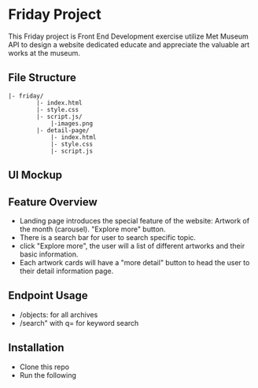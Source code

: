 # Friday Project

This Friday project is Front End Development exercise utilize Met Museum API to design a website dedicated educate and appreciate the valuable art works at the museum.

## File Structure

```
|- friday/
        |- index.html
        |- style.css
        |- script.js/
            |-images.png
        |- detail-page/
            |- index.html
            |- style.css
            |- script.js
```

## UI Mockup

## Feature Overview

- Landing page introduces the special feature of the website: Artwork of the month (carousel). "Explore more" button.
- There is a search bar for user to search specific topic.
- click "Explore more", the user will a list of different artworks and their basic information.
- Each artwork cards will have a "more detail" button to head the user to their detail information page.

## Endpoint Usage

- /objects: for all archives
- /search" with q= for keyword search

## Installation

- Clone this repo
- Run the following
